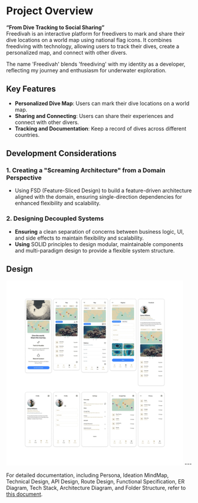 # Project Overview  
**“From Dive Tracking to Social Sharing”**  
Freedivah is an interactive platform for freedivers to mark and share their dive locations on a world map using national flag icons. It combines freediving with technology, allowing users to track their dives, create a personalized map, and connect with other divers.

The name 'Freedivah' blends 'freediving' with my identity as a developer, reflecting my journey and enthusiasm for underwater exploration.

## Key Features

- **Personalized Dive Map**: Users can mark their dive locations on a world map.
- **Sharing and Connecting**: Users can share their experiences and connect with other divers.
- **Tracking and Documentation**: Keep a record of dives across different countries.

## Development Considerations

### 1. **Creating a "Screaming Architecture" from a Domain Perspective**
   - Using FSD (Feature-Sliced Design) to build a feature-driven architecture aligned with the domain, ensuring single-direction dependencies for enhanced flexibility and scalability.

### 2. **Designing Decoupled Systems**
   - **Ensuring** a clean separation of concerns between business logic, UI, and side effects to maintain flexibility and scalability.
   - **Using** SOLID principles to design modular, maintainable components and multi-paradigm design to provide a flexible system structure.

## Design
<img src="docs/images/Freedivah_Design.webp" alt="description" style="width: auto; height: 500px" />
---

For detailed documentation, including Persona, Ideation MindMap, Technical Design, API Design, Route Design, Functional Specification, ER Diagram, Tech Stack, Architecture Diagram, and Folder Structure, refer to [this document](https://jiah827.notion.site/Project-Freedivah-10f4ef50e633807387d4c9307d622bdb?pvs=74).
